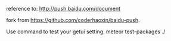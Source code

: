 reference to:
http://push.baidu.com/document

fork from https://github.com/coderhaoxin/baidu-push.

Use command to test your getui setting.
meteor test-packages ./